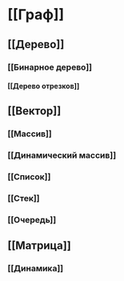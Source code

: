 # [[Граф]]
## [[Дерево]]
### [[Бинарное дерево]]

#### [[Дерево отрезков]]
## [[Вектор]]
### [[Массив]]
### [[Динамический массив]]
### [[Список]]
### [[Стек]]
### [[Очередь]]

## [[Матрица]]
### [[Динамика]]
